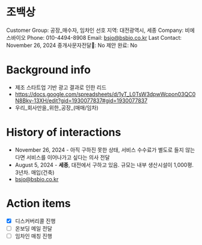 # 조백상

Customer Group: 공장_매수자, 임차인
선호 지역: 대전광역시, 세종
Company: 비에스바이오
Phone: 010-4494-8908
Email: bsjo@bsbio.co.kr
Last Contact: November 26, 2024
중개사문자전달📩: No
제안 완료: No

# Background info

- 제조 스타트업 기반 광고 결과로 인한 리드
- https://docs.google.com/spreadsheets/d/1yT_L0TsW3dpwWcpon03QC0N8Bky-13XH/edit?gid=1930077837#gid=1930077837
- 우리_회사만을_위한_공장_(매매/임차)

# History of interactions

- November 26, 2024 - 아직 구하진 못한 상태, 서비스 수수료가 별도로 들지 않는다면 서비스를 이어나가고 싶다는 의사 전달
- August 5, 2024 - **세종**, 대전에서 구하고 있음. 규모는 내부 생산시설이 1,000평. 3년차. 매입(건축)
- bsjo@bsbio.co.kr

# Action items

- [x]  디스커버리콜 진행
- [ ]  온보딩 메일 전달
- [ ]  임차인 매칭 진행